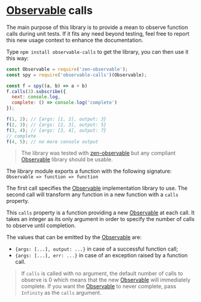 # [Observable] calls

The main purpose of this library is to provide a mean to observe function calls during unit tests.
If it fits any need beyond testing, feel free to report this new usage context to enhance the documentation.

Type `npm install observable-calls` to get the library, you can then use it this way:

```js
const Observable = require('zen-observable');
const spy = require('observable-calls')(Observable);

const f = spy((a, b) => a + b)
f.calls(3).subscribe({
  next: console.log,
  complete: () => console.log('complete')
});

f(1, 2); // {args: [1, 2], output: 3}
f(2, 3); // {args: [2, 3], output: 5}
f(3, 4); // {args: [3, 4], output: 7}
// complete
f(4, 5); // no more console output
```

> The library was tested with [zen-observable](https://github.com/zenparsing/zen-observable) but any compliant [Observable] library should be usable.

The library module exports a function with the following signature: `Observable => function => function`

The first call specifies the [Observable] implementation library to use.
The second call will transform any function in a new function with a `calls` property.

This `calls` property is a function providing a new [Observable] at each call.
It takes an integer as its only argument in order to specify the number of calls to observe until completion.

The values that can be emitted by the [Observable] are:

- `{args: [...], output: ...}` in case of a successful function call;
- `{args: [...], err: ...}` in case of an exception raised by a function call.

> If `calls` is called with no argument, the default number of calls to observe is 0 which means that the new [Observable] will immediately complete.
> If you want the [Observable] to never complete, pass `Infinity` as the `calls` argument.

[Observable]: https://github.com/tc39/proposal-observable
